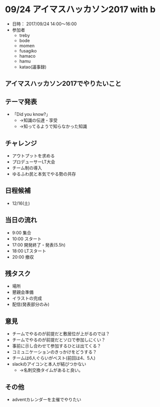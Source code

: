 # 09/24 アイマスハッカソン2017 with b

- 日時： 2017/09/24 14:00〜16:00
- 参加者
  - treby
  - bode
  - momen
  - fusagiko
  - hamaco
  - hamu
  - katao(議事録)

## アイマスハッカソン2017でやりたいこと

## テーマ発表

- 「Did you know?」
  - →知識の伝達・享受
  - →知ってるようで知らなかった知識

## チャレンジ

- アウトプットを求める
- プロデューサーLT大会
- チーム制の導入
- ゆるふわ民と本気でやる勢の共存

## 日程候補

- 12/16(土)

## 当日の流れ

- 9:00 集合
- 10:00 スタート
- 17:00 開発終了・発表(5.5h)
- 18:00 LTスタート
- 20:00 撤収

## 残タスク

- 場所
- 懇親会準備
- イラストの完成
- 配信(発表部分のみ)

## 意見

- チームでやるのが前提だと敷居位が上がるのでは？
- チームでやるのが前提だとソロで参加しにくい？
- 事前に示し合わせて参加するひとは出てくる？
- コミュニケーションのきっかけをどうする？
- チームは6人ぐらいがベスト(前回は4、5人)
- slackのアイコンと本人が結びつかない
  - →名刺交換タイムがあると良い。

## その他

- adventカレンダーを主催でやりたい
